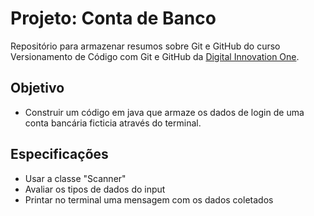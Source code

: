 # Projeto: Conta de Banco

Repositório para armazenar resumos sobre Git e GitHub do curso Versionamento de Código com Git e GitHub da [Digital Innovation One](https://www.dio.me/).

## Objetivo

- Construir um código em java que armaze os dados de login de uma conta bancária ficticia através do terminal.

## Especificações

- Usar a classe "Scanner"
- Avaliar os tipos de dados do input
- Printar no terminal uma mensagem com os dados coletados
